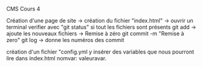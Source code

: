 CMS Cours 4

Création d'une page de site 
-> création du fichier "index.html"
-> ouvrir un terminal
verifier avec "git status" si tout les fichiers sont présents
git add -> ajoute les nouveaux fichiers
-> Remise à zéro
git commit -m "Remise à zero"
git log -> donne les numéros des commit

création d'un fichier "config.yml 
y insérer des variables que nous pourront lire dans index.html
nomvar: valeuravar.

